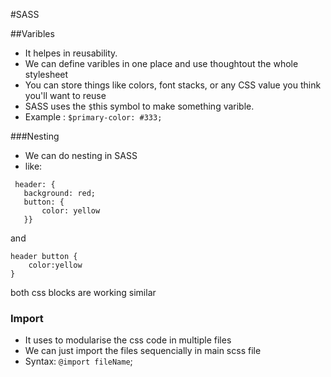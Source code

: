 #SASS

##Varibles
- It helpes in reusability.
- We can define varibles in one place and use thoughtout the whole stylesheet 
- You can store things like colors, font stacks, or any CSS value you think you'll want to reuse
- SASS uses the ```$```this symbol to make something varible.
- Example : ```$primary-color: #333;```

###Nesting 
- We can do nesting in SASS
- like: 

 ```
  header: {
    background: red;
    button: {
        color: yellow
    }} 
```
and 
``` 
header button {
    color:yellow
} 
```
both css blocks are working similar

### Import
- It uses to modularise the css code in multiple files
- We can just import the files sequencially in main scss file
- Syntax: ```@import fileName```;
